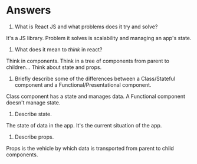 # Answers

1.  What is React JS and what problems does it try and solve?

It's a JS library. Problem it solves is scalability and managing an app's state.

1.  What does it mean to _think_ in react?

Think in components. Think in a tree of components from parent to children... Think about state and props.

1.  Briefly describe some of the differences between a Class/Stateful component and a Functional/Presentational component.

Class component has a state and manages data. A Functional component doesn't manage state.

1.  Describe state.

The state of data in the app. It's the current situation of the app.

1.  Describe props.

Props is the vehicle by which data is transported from parent to child components.
